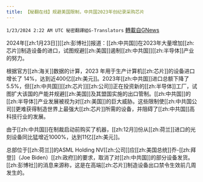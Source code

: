 ```yaml
---
title: 【秘翻在线】规避美国限制，中共国2023年创纪录采购芯片
---
```

`1/23/2024 2:22 AM UTC 秘密翻譯組G-Translators` [轉載自GNews](https://gnews.org/articles/2243966)

2024年[[zh:1月23日]][[zh:彭博社]]报道：[[zh:中共国]]在2023年大量增加[[zh:芯片]]制造设备的进口，试图规避[[zh:美国]]遏制[[zh:中共国]][[zh:半导体]]产业的努力。

根据官方[[zh:海关]]数据的计算，2023 年用于生产计算机[[zh:芯片]]的设备进口增长了 14%，达到近400亿[[zh:美元]]。2023年[[zh:中共国]]进口总额下降了5.5%，但[[zh:中共国]][[zh:芯片]][[zh:公司]]正在投资新的[[zh:半导体]]工厂，试图扩大该国的产能并规避[[zh:美国]]及其盟国实施的出口管制。[[zh:中共国]]的[[zh:半导体]]产业发展被视为对[[zh:美国]]的巨大威胁。这些限制使[[zh:中共国公司]]更难获得制造世界上最强大[[zh:芯片]]所需的设备，并阻碍了[[zh:中共国]]高科技行业的发展。

由于[[zh:中共国]]在制裁启动前购买了机器，[[zh:12月]]份从[[zh:荷兰]]进口的光刻设备同比猛增近1000%，达到11亿[[zh:美元]]。

总部位于[[zh:荷兰]]的ASML Holding NV[[zh:公司]]应[[zh:美国总统]]乔\-[[zh:拜登]]（Joe Biden）[[zh:政府]]的要求，取消了对[[zh:中共国]]的部分设备发货。[[zh:彭博社]]的消息来源称，这是在高端[[zh:芯片]]制造设备出口禁令生效前几周发生的。

